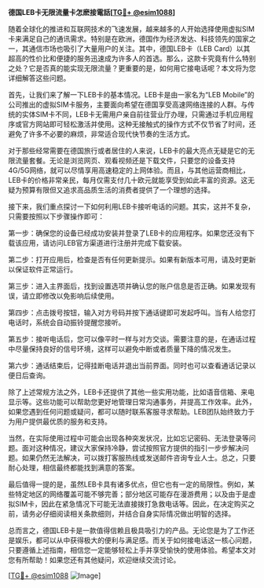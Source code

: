 **德国LEB卡无限流量卡怎麽接電話[[TG💪+ @esim1088](https://t.me/s/esim1088)]**

随着全球化的推进和互联网技术的飞速发展，越来越多的人开始选择使用虚拟SIM卡来满足自己的通讯需求。特别是在欧洲，德国作为经济发达、科技领先的国家之一，其通信市场也吸引了大量用户的关注。其中，德国LEB卡（LEB Card）以其超高的性价比和便捷的服务迅速成为许多人的首选。那么，这款卡究竟有什么特别之处？它是否真的能实现无限流量？更重要的是，如何用它接电话呢？本文将为您详细解答这些问题。

首先，让我们来了解一下LEB卡的基本情况。LEB卡是由一家名为“LEB Mobile”的公司推出的虚拟SIM卡服务，主要面向希望在德国享受高速网络连接的人群。与传统的实体SIM卡不同，LEB卡无需用户亲自前往营业厅办理，只需通过手机应用程序或官方网站即可轻松激活并使用。这种无接触式的操作方式不仅节省了时间，还避免了许多不必要的麻烦，非常适合现代快节奏的生活方式。

对于那些经常需要在德国旅行或者居住的人来说，LEB卡的最大亮点无疑是它的无限流量套餐。无论是浏览网页、观看视频还是下载文件，只要您的设备支持4G/5G网络，就可以尽情享用高速稳定的上网体验。而且，与其他运营商相比，LEB卡的价格非常亲民，每月仅需支付几十欧元就能享受到如此丰富的资源。这无疑为预算有限但又追求高品质生活的消费者提供了一个理想的选择。

接下来，我们重点探讨一下如何利用LEB卡接听电话的问题。其实，这并不复杂，只需要按照以下步骤操作即可：

第一步：确保您的设备已经成功安装并登录了LEB卡的应用程序。如果您还没有下载该应用，请访问LEB官方渠道进行注册并完成下载安装。

第二步：打开应用后，检查是否有任何更新提示。如果有新版本可用，请及时更新以保证软件正常运行。

第三步：进入主界面后，找到设置选项并确认您的账户信息是否正确。如果发现有误，请立即修改以免影响后续使用。

第四步：点击拨号按钮，输入对方号码并按下通话键即可发起呼叫。当有人给您打电话时，系统会自动振铃提醒您接听。

第五步：接听电话后，您可以像平时一样与对方交谈。需要注意的是，在通话过程中尽量保持良好的信号环境，这样可以避免中断或者质量下降的情况发生。

第六步：通话结束后，记得挂断电话并退出当前界面。同时也可以查看通话记录以便日后查询。

除了上述常规方法之外，LEB卡还提供了其他一些实用功能，比如语音信箱、来电显示等。这些功能可以帮助您更好地管理日常沟通事务，并提高工作效率。此外，如果您遇到任何问题或疑问，都可以随时联系客服寻求帮助。LEB团队始终致力于为用户提供最优质的服务和支持。

当然，在实际使用过程中可能会出现各种突发状况，比如忘记密码、无法登录等问题。面对这种情况，建议大家保持冷静，尝试按照官方提供的指引一步步解决问题。如果仍然无法解决，可以拨打客服热线或发送邮件咨询专业人士。总之，只要耐心处理，相信最终都能找到满意的答案。

最后值得一提的是，虽然LEB卡具有诸多优点，但它也有一定的局限性。例如，某些特定地区的网络覆盖可能不够完善；部分地区可能存在漫游费用；以及由于是虚拟SIM卡，因此在紧急情况下可能无法直接拨打急救电话等。因此，在决定购买之前，请务必仔细阅读相关条款细则，并结合自身实际情况做出明智的选择。

总而言之，德国LEB卡是一款值得信赖且极具吸引力的产品。无论您是为了工作还是娱乐，都可以从中获得极大的便利与满足感。而关于如何接电话这一核心问题，只要遵循上述指南，相信您一定能够轻松上手并享受愉快的使用体验。希望本文对您有所帮助！如果您还有其他疑问，欢迎继续交流讨论。

[[TG💪+ @esim1088](https://t.me/s/esim1088) ![Image](https://i.postimg.cc/4NQfJmqS/Snipaste-2025-05-13-00-14-12.png)]
